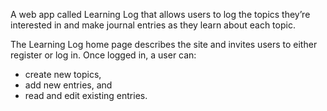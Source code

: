A web app called Learning Log that allows users to
log the topics they’re interested in and make journal entries as
they learn about each topic. 

The Learning Log home page
describes the site and invites users to either register or log in. 
Once logged in, a user can:
 - create new topics, 
 - add new entries, and 
 - read and edit existing entries.